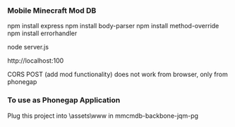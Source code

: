 ### Mobile Minecraft Mod DB

npm install express
npm install body-parser
npm install method-override
npm install errorhandler

node server.js

http://localhost:100

CORS POST (add mod functionality) does not work from browser, only from phonegap

### To use as Phonegap Application

Plug this project into \assets\www in mmcmdb-backbone-jqm-pg